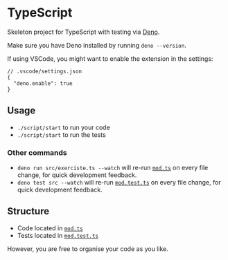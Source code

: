 # TypeScript

Skeleton project for TypeScript with testing via [Deno](https://deno.land/).

Make sure you have Deno installed by running `deno --version`.

If using VSCode, you might want to enable the extension in the settings:

```jsonc
// .vscode/settings.json
{
  "deno.enable": true
}
```

## Usage

- `./script/start` to run your code
- `./script/start` to run the tests

### Other commands

- `deno run src/exerciste.ts --watch` will re-run [`mod.ts`](./src/mod.ts) on every
  file change, for quick development feedback.
- `deno test src --watch` will re-run [`mod.test.ts`](./src/mod.test.ts) on every file
  change, for quick development feedback.

## Structure

- Code located in [`mod.ts`](./src/mod.ts)
- Tests located in [`mod.test.ts`](./src/mod.test.ts)

However, you are free to organise your code as you like.

